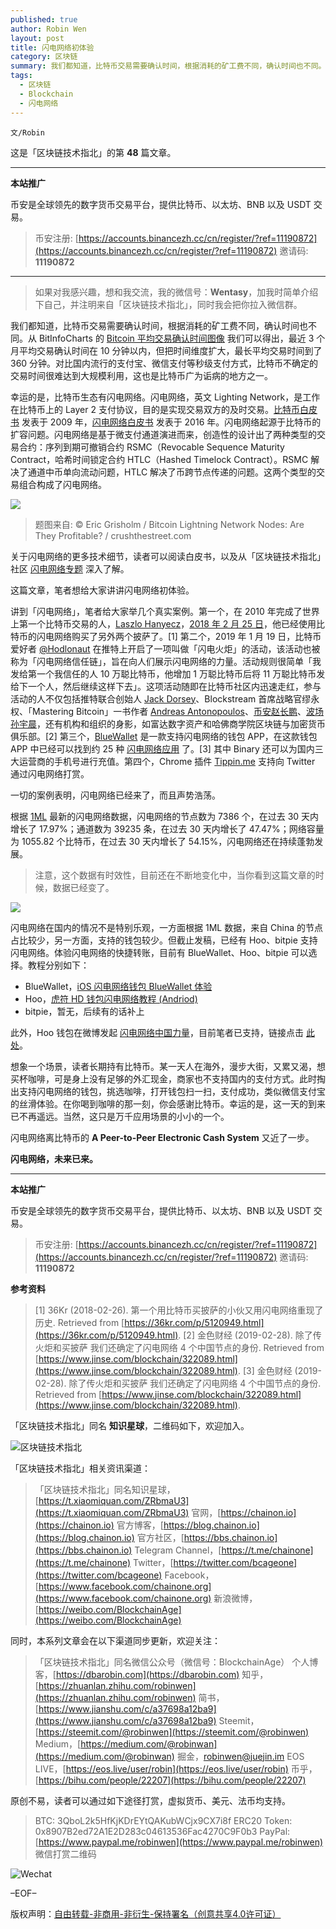 ```yaml
---
published: true
author: Robin Wen
layout: post
title: 闪电网络初体验
category: 区块链
summary: 我们都知道，比特币交易需要确认时间，根据消耗的矿工费不同，确认时间也不同。从 BitInfoCharts 的 Bitcoin 平均交易确认时间图像我们可以得出，最近 3 个月平均交易确认时间在 10 分钟以内，但把时间维度扩大，最长平均交易时间到了 360 分钟。对比国内流行的支付宝、微信支付等秒级支付方式，比特币不确定的交易时间很难达到大规模利用，这也是比特币广为诟病的地方之一。闪电网络离比特币的 A Peer-to-Peer Electronic Cash System 又近了一步。闪电网络，未来已来。最后，本博客开通了闪电网络打赏，读者可以扫描下方的闪电网络二维码（博客右侧导航栏也有）进行打赏。
tags:
  - 区块链
  - Blockchain
  - 闪电网络
---
```


`文/Robin`

这是「区块链技术指北」的第 **48** 篇文章。

***

**本站推广**

币安是全球领先的数字货币交易平台，提供比特币、以太坊、BNB 以及 USDT 交易。

> 币安注册: [https://accounts.binancezh.cc/cn/register/?ref=11190872](https://accounts.binancezh.cc/cn/register/?ref=11190872)
> 邀请码: **11190872**

***

> 如果对我感兴趣，想和我交流，我的微信号：**Wentasy**，加我时简单介绍下自己，并注明来自「区块链技术指北」，同时我会把你拉入微信群。

我们都知道，比特币交易需要确认时间，根据消耗的矿工费不同，确认时间也不同。从 BitInfoCharts 的 [Bitcoin 平均交易确认时间图像](https://bitinfocharts.com/zh/comparison/bitcoin-confirmationtime.html#3m) 我们可以得出，最近 3 个月平均交易确认时间在 10 分钟以内，但把时间维度扩大，最长平均交易时间到了 360 分钟。对比国内流行的支付宝、微信支付等秒级支付方式，比特币不确定的交易时间很难达到大规模利用，这也是比特币广为诟病的地方之一。

幸运的是，比特币生态有闪电网络。闪电网络，英文 Lighting Network，是工作在比特币上的 Layer 2 支付协议，目的是实现交易双方的及时交易。[比特币白皮书](https://bitcoin.org/bitcoin.pdf) 发表于 2009 年，[闪电网络白皮书](https://lightning.network/lightning-network-paper.pdf) 发表于 2016 年。闪电网络起源于比特币的扩容问题。闪电网络是基于微支付通道演进而来，创造性的设计出了两种类型的交易合约：序列到期可撤销合约 RSMC（Revocable Sequence Maturity Contract，哈希时间锁定合约 HTLC（Hashed Timelock Contract）。RSMC 解决了通道中币单向流动问题，HTLC 解决了币跨节点传递的问题。这两个类型的交易组合构成了闪电网络。

![](https://cdn.dbarobin.com/SNzpY1G.png)

> 题图来自: © Eric Grisholm / Bitcoin Lightning Network Nodes: Are They Profitable? / crushthestreet.com

关于闪电网络的更多技术细节，读者可以阅读白皮书，以及从「区块链技术指北」社区 [闪电网络专题](https://bbs.chainon.io/t/lightning) 深入了解。

这篇文章，笔者想给大家讲讲闪电网络初体验。

讲到「闪电网络」，笔者给大家举几个真实案例。第一个，在 2010 年完成了世界上第一个比特币交易的人，[Laszlo Hanyecz](https://twitter.com/HanyeczLaszlo)，[2018 年 2 月 25 日](https://www.investopedia.com/news/bitcoins-pizza-guy-repeats-trick-lightning-network)，他已经使用比特币的闪电网络购买了另外两个披萨了。[1] 第二个，2019 年 1 月 19 日，比特币爱好者 [@Hodlonaut](https://twitter.com/hodlonaut) 在推特上开启了一项叫做「闪电火炬」的活动，该活动也被称为「闪电网络信任链」，旨在向人们展示闪电网络的力量。活动规则很简单「我发给第一个我信任的人 10 万聪比特币，他增加 1 万聪比特币后将 11 万聪比特币发给下一个人，然后继续这样下去」。这项活动随即在比特币社区内迅速走红，参与活动的人不仅包括推特联合创始人 [Jack Dorsey](https://twitter.com/jack)、Blockstream 首席战略官缪永权、「Mastering Bitcoin」一书作者 [Andreas Antonopoulos](https://twitter.com/aantonop)、[币安赵长鹏](https://twitter.com/cz_binance)、[波场孙宇晨](https://twitter.com/justinsuntron)，还有机构和组织的身影，如富达数字资产和哈佛商学院区块链与加密货币俱乐部。[2] 第三个，[BlueWallet](https://bluewallet.io) 是一款支持闪电网络的钱包 APP，在这款钱包 APP 中已经可以找到约 25 种 [闪电网络应用](https://bluewallet.io/lapps) 了。[3] 其中 Binary 还可以为国内三大运营商的手机号进行充值。第四个，Chrome 插件 [Tippin.me](https://chrome.google.com/webstore/detail/tippinme/knhkeligkfmclgkeedceenpopaleokfh?hl=en) 支持向 Twitter 通过闪电网络打赏。

一切的案例表明，闪电网络已经来了，而且声势浩荡。

根据 [1ML](https://1ml.com) 最新的闪电网络数据，闪电网络的节点数为 7386 个，在过去 30 天内增长了 17.97%；通道数为 39235 条，在过去 30 天内增长了 47.47%；网络容量为 1055.82 个比特币，在过去 30 天内增长了 54.15%，闪电网络还在持续蓬勃发展。

> 注意，这个数据有时效性，目前还在不断地变化中，当你看到这篇文章的时候，数据已经变了。

![](https://cdn.dbarobin.com/apYTARb.png)

闪电网络在国内的情况不是特别乐观，一方面根据 1ML 数据，来自 China 的节点占比较少，另一方面，支持的钱包较少。但截止发稿，已经有 Hoo、bitpie 支持闪电网络。体验闪电网络的快捷转账，目前有 BlueWallet、Hoo、bitpie 可以选择。教程分别如下：

* BlueWallet，[iOS 闪电网络钱包 BlueWallet 体验](https://www.chainnode.com/post/277461)
* Hoo，[虎符 HD 钱包闪电网络教程 (Andriod)](https://s1.rylink.com/info_detail/237)
* bitpie，暂无，后续有的话补上

此外，Hoo 钱包在微博发起 [闪电网络中国力量](https://weibo.com/6556553702/Hl2n3eS2r)，目前笔者已支持，链接点击 [此处](https://weibo.com/6480983158/Hle3ClFJn)。

想象一个场景，读者长期持有比特币。某一天人在海外，漫步大街，又累又渴，想买杯咖啡，可是身上没有足够的外汇现金，商家也不支持国内的支付方式。此时掏出支持闪电网络的钱包，挑选咖啡，打开钱包扫一扫，支付成功，类似微信支付宝的丝滑体验。在你喝到咖啡的那一刻，你会感谢比特币。幸运的是，这一天的到来已不再遥远。当然，这只是万千应用场景的小小的一个。

闪电网络离比特币的 **A Peer-to-Peer Electronic Cash System** 又近了一步。

**闪电网络，未来已来。**

***

**本站推广**

币安是全球领先的数字货币交易平台，提供比特币、以太坊、BNB 以及 USDT 交易。

> 币安注册: [https://accounts.binancezh.cc/cn/register/?ref=11190872](https://accounts.binancezh.cc/cn/register/?ref=11190872)
> 邀请码: **11190872**

**参考资料**

> [1] 36Kr (2018-02-26). 第一个用比特币买披萨的小伙又用闪电网络重现了历史. Retrieved from [https://36kr.com/p/5120949.html](https://36kr.com/p/5120949.html).
> [2] 金色财经 (2019-02-28). 除了传火炬和买披萨 我们还确定了闪电网络 4 个中国节点的身份. Retrieved from [https://www.jinse.com/blockchain/322089.html](https://www.jinse.com/blockchain/322089.html).
> [3] 金色财经 (2019-02-28). 除了传火炬和买披萨 我们还确定了闪电网络 4 个中国节点的身份. Retrieved from [https://www.jinse.com/blockchain/322089.html](https://www.jinse.com/blockchain/322089.html).

「区块链技术指北」同名 **知识星球**，二维码如下，欢迎加入。

![区块链技术指北](https://cdn.dbarobin.com/3YzonTR.png)

「区块链技术指北」相关资讯渠道：

> 「区块链技术指北」同名知识星球，[https://t.xiaomiquan.com/ZRbmaU3](https://t.xiaomiquan.com/ZRbmaU3)
> 官网，[https://chainon.io](https://chainon.io)
> 官方博客，[https://blog.chainon.io](https://blog.chainon.io)
> 官方社区，[https://bbs.chainon.io](https://bbs.chainon.io)
> Telegram Channel，[https://t.me/chainone](https://t.me/chainone)
> Twitter，[https://twitter.com/bcageone](https://twitter.com/bcageone)
> Facebook，[https://www.facebook.com/chainone.org](https://www.facebook.com/chainone.org)
> 新浪微博，[https://weibo.com/BlockchainAge](https://weibo.com/BlockchainAge)

同时，本系列文章会在以下渠道同步更新，欢迎关注：

> 「区块链技术指北」同名微信公众号（微信号：BlockchainAge）
> 个人博客，[https://dbarobin.com](https://dbarobin.com)
> 知乎，[https://zhuanlan.zhihu.com/robinwen](https://zhuanlan.zhihu.com/robinwen)
> 简书，[https://www.jianshu.com/c/a37698a12ba9](https://www.jianshu.com/c/a37698a12ba9)
> Steemit，[https://steemit.com/@robinwen](https://steemit.com/@robinwen)
> Medium，[https://medium.com/@robinwan](https://medium.com/@robinwan)
> 掘金，[robinwen@juejin.im](https://juejin.im/user/5673ccae60b2260ee435f89a/posts)
> EOS LIVE，[https://eos.live/user/robin](https://eos.live/user/robin)
> 币乎，[https://bihu.com/people/22207](https://bihu.com/people/22207)

原创不易，读者可以通过如下途径打赏，虚拟货币、美元、法币均支持。

> BTC: 3QboL2k5HfKjKDrEYtQAKubWCjx9CX7i8f
> ERC20 Token: 0x8907B2ed72A1E2D283c04613536Fac4270C9F0b3
> PayPal: [https://www.paypal.me/robinwen](https://www.paypal.me/robinwen)
> 微信打赏二维码

![Wechat](https://cdn.dbarobin.com/SzoNl5b.jpg)

–EOF–

版权声明：[自由转载-非商用-非衍生-保持署名（创意共享4.0许可证）](http://creativecommons.org/licenses/by-nc-nd/4.0/deed.zh)
